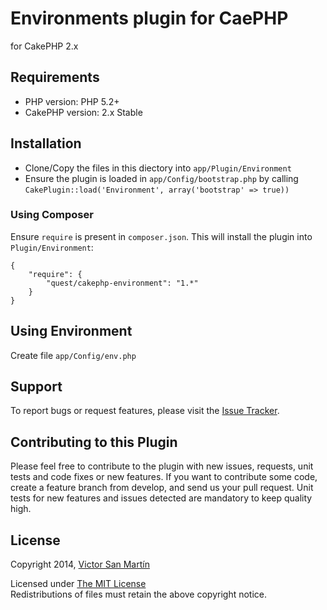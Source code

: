 # Environments plugin for CaePHP #

for CakePHP 2.x

## Requirements ##

* PHP version: PHP 5.2+
* CakePHP version: 2.x Stable

## Installation ##

* Clone/Copy the files in this diectory into `app/Plugin/Environment`
* Ensure the plugin is loaded in `app/Config/bootstrap.php` by calling `CakePlugin::load('Environment', array('bootstrap' => true))`

### Using Composer ###

Ensure `require` is present in `composer.json`. This will install the plugin into `Plugin/Environment`:

```
{
    "require": {
        "quest/cakephp-environment": "1.*"
    }
}
```

## Using Environment ##

Create file `app/Config/env.php`

## Support ##

To report bugs or request features, please visit the [Issue Tracker](https://github.com/quest/cakephp-environment/issues).

## Contributing to this Plugin ##

Please feel free to contribute to the plugin with new issues, requests, unit tests and code fixes or new features. If you want to contribute some code, create a feature branch from develop, and send us your pull request. Unit tests for new features and issues detected are mandatory to keep quality high.

## License ##

Copyright 2014, [Victor San Martín](http://twitter.com/questchile)

Licensed under [The MIT License](http://www.opensource.org/licenses/mit-license.php)<br/>
Redistributions of files must retain the above copyright notice.
